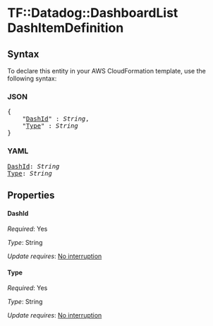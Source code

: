 # TF::Datadog::DashboardList DashItemDefinition

## Syntax

To declare this entity in your AWS CloudFormation template, use the following syntax:

### JSON

<pre>
{
    "<a href="#dashid" title="DashId">DashId</a>" : <i>String</i>,
    "<a href="#type" title="Type">Type</a>" : <i>String</i>
}
</pre>

### YAML

<pre>
<a href="#dashid" title="DashId">DashId</a>: <i>String</i>
<a href="#type" title="Type">Type</a>: <i>String</i>
</pre>

## Properties

#### DashId

_Required_: Yes

_Type_: String

_Update requires_: [No interruption](https://docs.aws.amazon.com/AWSCloudFormation/latest/UserGuide/using-cfn-updating-stacks-update-behaviors.html#update-no-interrupt)

#### Type

_Required_: Yes

_Type_: String

_Update requires_: [No interruption](https://docs.aws.amazon.com/AWSCloudFormation/latest/UserGuide/using-cfn-updating-stacks-update-behaviors.html#update-no-interrupt)

